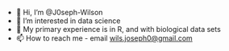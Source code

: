 - 👋 Hi, I’m @J0seph-Wilson
- 👀 I’m interested in data science
- 🌱 My primary experience is in R, and with biological data sets
- 📫 How to reach me - email wils.joseph0@gmail.com

<!---
J0seph-Wilson/J0seph-Wilson is a ✨ special ✨ repository because its `README.md` (this file) appears on your GitHub profile.
You can click the Preview link to take a look at your changes.
--->
